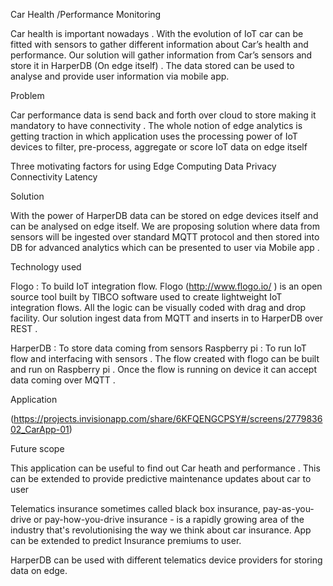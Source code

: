 Car Health /Performance Monitoring 

Car health is important nowadays . With the evolution of IoT car can be fitted with sensors to gather different information about Car’s health and performance. Our solution will gather information from Car’s sensors and store it in HarperDB (On edge itself) . The data stored can be used to analyse and provide user information  via mobile app.

Problem 

Car performance data is send back and forth over cloud to store making it mandatory to have connectivity . The whole notion of edge analytics is getting traction in which application uses the processing power of IoT devices to filter, pre-process, aggregate or score IoT data on edge itself 

Three motivating factors for using Edge Computing
Data Privacy 
Connectivity 
Latency 


Solution 

With the power of HarperDB data can be stored on edge devices itself and can be analysed on edge itself. We are proposing solution where data from sensors will be ingested over standard MQTT protocol and then stored into DB for advanced analytics which can be presented to user via Mobile app .

Technology used 

Flogo : To build IoT integration flow.  Flogo (http://www.flogo.io/ ) is an open source tool built by TIBCO software used to create lightweight IoT integration flows. All the logic can be visually coded with drag and drop facility.  Our solution ingest data from MQTT and inserts in to HarperDB over REST . 
           
            
HarperDB : To store data coming from sensors 
Raspberry pi : To run IoT flow and interfacing with sensors . The flow created with flogo can be built and run on Raspberry pi . Once the flow is running on device it can accept data coming over MQTT .

Application 










(https://projects.invisionapp.com/share/6KFQENGCPSY#/screens/277983602_CarApp-01)


Future scope 


This application can be useful to find out Car heath and performance . This can be extended to provide predictive maintenance updates about car to user 

Telematics insurance sometimes called black box insurance, pay-as-you-drive or pay-how-you-drive insurance - is a rapidly growing area of the industry that's revolutionising the way we think about car insurance. App can be extended to predict Insurance premiums to user.

HarperDB can be used with different telematics device providers for storing data on edge.

